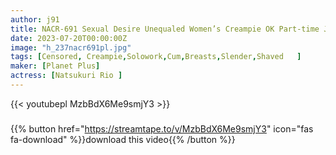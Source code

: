 ```yaml
---
author: j91
title: NACR-691 Sexual Desire Unequaled Women’s Creampie OK Part-time Job Natsukuri Rio
date: 2023-07-20T00:00:00Z
image: "h_237nacr691pl.jpg"
tags: [Censored, Creampie,Solowork,Cum,Breasts,Slender,Shaved	]
maker: [Planet Plus]
actress: [Natsukuri Rio ]
---
```



{{< youtubepl MzbBdX6Me9smjY3 >}}
###

{{% button href="https://streamtape.to/v/MzbBdX6Me9smjY3" icon="fas fa-download" %}}download this video{{% /button %}}
